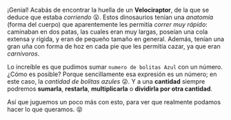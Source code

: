 ¡Genial! Acabás de encontrar la huella de un **Velociraptor**, de la que se deduce que estaba _corriendo_ :open_mouth:. Estos dinosaurios tenían una _anatomía_ (forma del cuerpo) que aparentemente les permitía _correr muy rápido_: caminaban en dos patas, las cuales eran muy largas, poseían una cola extensa y rígida, y eran de pequeño tamaño en general. Además, tenían una gran uña con forma de hoz en cada pie que les permitía cazar, ya que eran _carnívoros_.

Lo increíble es que pudimos sumar `numero de bolitas Azul` con un número. ¿Cómo es posible? Porque sencillamente esa expresión es un número; en este caso, la _cantidad de bolitas azules_ :stuck_out_tongue_winking_eye:. Y a una **cantidad** siempre podremos **sumarla**, **restarla**, **multiplicarla** o **dividirla por otra cantidad**. 

Así que juguemos un poco más con esto, para ver que realmente podamos hacer lo que queramos. :stuck_out_tongue_closed_eyes:
